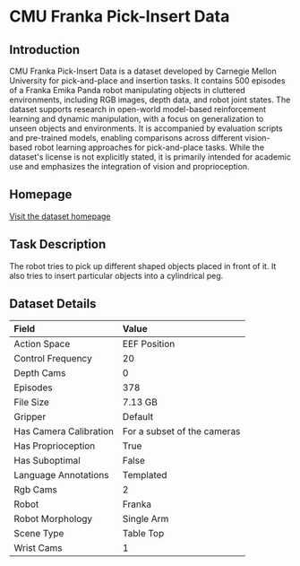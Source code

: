 # CMU Franka Pick-Insert Data


## Introduction

CMU Franka Pick-Insert Data is a dataset developed by Carnegie Mellon University for pick-and-place and insertion tasks. It contains 500 episodes of a Franka Emika Panda robot manipulating objects in cluttered environments, including RGB images, depth data, and robot joint states. The dataset supports research in open-world model-based reinforcement learning and dynamic manipulation, with a focus on generalization to unseen objects and environments. It is accompanied by evaluation scripts and pre-trained models, enabling comparisons across different vision-based robot learning approaches for pick-and-place tasks. While the dataset's license is not explicitly stated, it is primarily intended for academic use and emphasizes the integration of vision and proprioception.


## Homepage

[Visit the dataset homepage](https://openreview.net/forum?id=WuBv9-IGDUA)


## Task Description

The robot tries to pick up different shaped objects placed in front of it. It also tries to insert particular objects into a cylindrical peg.


## Dataset Details

| Field                            | Value                    |
|:---------------------------------|:-------------------------|
| Action Space                     | EEF Position           |
| Control Frequency                     | 20           |
| Depth Cams                     | 0           |
| Episodes                     | 378           |
| File Size                     |  7.13 GB           |
| Gripper                     | Default           |
| Has Camera Calibration                     | For a subset of the cameras           |
| Has Proprioception                     | True           |
| Has Suboptimal                     | False           |
| Language Annotations                     | Templated           |
| Rgb Cams                     | 2           |
| Robot                     | Franka           |
| Robot Morphology                     | Single Arm           |
| Scene Type                     | Table Top           |
| Wrist Cams                     | 1           |


